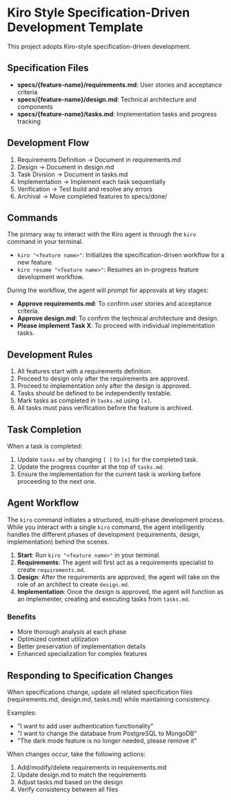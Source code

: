 # Kiro Style Specification-Driven Development Template

This project adopts Kiro-style specification-driven development.

## Specification Files

- **specs/{feature-name}/requirements.md**: User stories and acceptance criteria
- **specs/{feature-name}/design.md**: Technical architecture and components
- **specs/{feature-name}/tasks.md**: Implementation tasks and progress tracking

## Development Flow

1. Requirements Definition → Document in requirements.md
2. Design → Document in design.md
3. Task Division → Document in tasks.md
4. Implementation → Implement each task sequentially
5. Verification → Test build and resolve any errors
6. Archival → Move completed features to specs/done/

## Commands

The primary way to interact with the Kiro agent is through the `kiro` command in your terminal.

- `kiro "<feature name>"`: Initializes the specification-driven workflow for a new feature.
- `kiro resume "<feature name>"`: Resumes an in-progress feature development workflow.

During the workflow, the agent will prompt for approvals at key stages:
- **Approve requirements.md**: To confirm user stories and acceptance criteria.
- **Approve design.md**: To confirm the technical architecture and design.
- **Please implement Task X**: To proceed with individual implementation tasks.

## Development Rules

1. All features start with a requirements definition.
2. Proceed to design only after the requirements are approved.
3. Proceed to implementation only after the design is approved.
4. Tasks should be defined to be independently testable.
5. Mark tasks as completed in `tasks.md` using `[x]`.
6. All tasks must pass verification before the feature is archived.

## Task Completion

When a task is completed:
1. Update `tasks.md` by changing `[ ]` to `[x]` for the completed task.
2. Update the progress counter at the top of `tasks.md`.
3. Ensure the implementation for the current task is working before proceeding to the next one.

## Agent Workflow

The `kiro` command initiates a structured, multi-phase development process. While you interact with a single `kiro` command, the agent intelligently handles the different phases of development (requirements, design, implementation) behind the scenes.

1. **Start**: Run `kiro "<feature name>"` in your terminal.
2. **Requirements**: The agent will first act as a requirements specialist to create `requirements.md`.
3. **Design**: After the requirements are approved, the agent will take on the role of an architect to create `design.md`.
4. **Implementation**: Once the design is approved, the agent will function as an implementer, creating and executing tasks from `tasks.md`.

### Benefits
- More thorough analysis at each phase
- Optimized context utilization
- Better preservation of implementation details
- Enhanced specialization for complex features

## Responding to Specification Changes

When specifications change, update all related specification files (requirements.md, design.md, tasks.md) while maintaining consistency.

Examples:
- "I want to add user authentication functionality"
- "I want to change the database from PostgreSQL to MongoDB"
- "The dark mode feature is no longer needed, please remove it"

When changes occur, take the following actions:

1. Add/modify/delete requirements in requirements.md
2. Update design.md to match the requirements
3. Adjust tasks.md based on the design
4. Verify consistency between all files